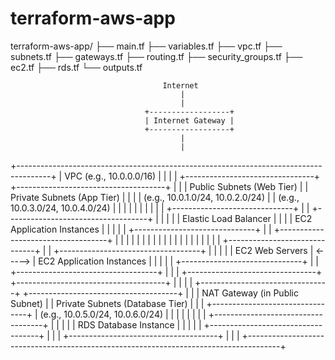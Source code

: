 # terraform-aws-app


terraform-aws-app/
├── main.tf
├── variables.tf
├── vpc.tf
├── subnets.tf
├── gateways.tf
├── routing.tf
├── security_groups.tf
├── ec2.tf
├── rds.tf
└── outputs.tf


                                      Internet
                                          |
                                          |
                                  +------------------+
                                  | Internet Gateway |
                                  +------------------+
                                          |
                                          |
+--------------------------------------------------------------------------------------+
|                                     VPC (e.g., 10.0.0.0/16)                            |
|                                                                                      |
|    +--------------------------------+      +-------------------------------------+   |
|    |      Public Subnets (Web Tier)     |      |      Private Subnets (App Tier)       |   |
|    |  (e.g., 10.0.1.0/24, 10.0.2.0/24)  |      |  (e.g., 10.0.3.0/24, 10.0.4.0/24)   |   |
|    |                                  |      |                                     |   |
|    | +------------------------------+ |      | +-----------------------------------+ |   |
|    | |      Elastic Load Balancer     | |      | |     EC2 Application Instances     | |   |
|    | +------------------------------+ |      | +-----------------------------------+ |   |
|    |              |                   |      |                  |                  |   |
|    |              |                   |      |                  |                  |   |
|    | +------------------------------+ |      | +-----------------------------------+ |   |
|    | |        EC2 Web Servers         | <-----> |     EC2 Application Instances     | |   |
|    | +------------------------------+ |      | +-----------------------------------+ |   |
|    +--------------------------------+      +-------------------------------------+   |
|                                                                                      |
|    +--------------------------------+      +-------------------------------------+   |
|    |      NAT Gateway (in Public Subnet)   |      | Private Subnets (Database Tier) |   |
|    +--------------------------------+      |  (e.g., 10.0.5.0/24, 10.0.6.0/24)   |   |
|                                          |                                     |   |
|                                          | +-----------------------------------+ |   |
|                                          | |        RDS Database Instance      | |   |
|                                          | +-----------------------------------+ |   |
|                                          +-------------------------------------+   |
|                                                                                      |
+--------------------------------------------------------------------------------------+
